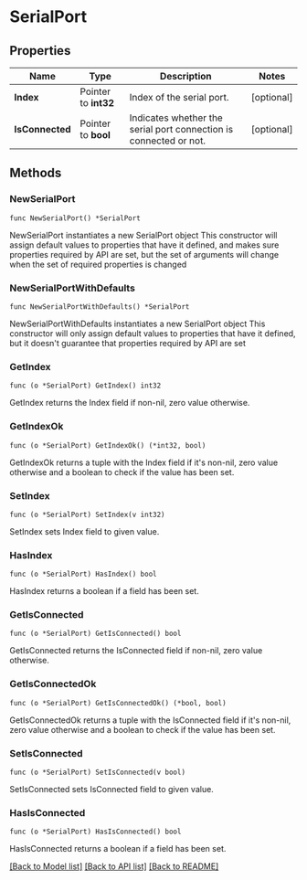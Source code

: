# SerialPort

## Properties

Name | Type | Description | Notes
------------ | ------------- | ------------- | -------------
**Index** | Pointer to **int32** | Index of the serial port. | [optional] 
**IsConnected** | Pointer to **bool** | Indicates whether the serial port connection is connected or not.  | [optional] 

## Methods

### NewSerialPort

`func NewSerialPort() *SerialPort`

NewSerialPort instantiates a new SerialPort object
This constructor will assign default values to properties that have it defined,
and makes sure properties required by API are set, but the set of arguments
will change when the set of required properties is changed

### NewSerialPortWithDefaults

`func NewSerialPortWithDefaults() *SerialPort`

NewSerialPortWithDefaults instantiates a new SerialPort object
This constructor will only assign default values to properties that have it defined,
but it doesn't guarantee that properties required by API are set

### GetIndex

`func (o *SerialPort) GetIndex() int32`

GetIndex returns the Index field if non-nil, zero value otherwise.

### GetIndexOk

`func (o *SerialPort) GetIndexOk() (*int32, bool)`

GetIndexOk returns a tuple with the Index field if it's non-nil, zero value otherwise
and a boolean to check if the value has been set.

### SetIndex

`func (o *SerialPort) SetIndex(v int32)`

SetIndex sets Index field to given value.

### HasIndex

`func (o *SerialPort) HasIndex() bool`

HasIndex returns a boolean if a field has been set.

### GetIsConnected

`func (o *SerialPort) GetIsConnected() bool`

GetIsConnected returns the IsConnected field if non-nil, zero value otherwise.

### GetIsConnectedOk

`func (o *SerialPort) GetIsConnectedOk() (*bool, bool)`

GetIsConnectedOk returns a tuple with the IsConnected field if it's non-nil, zero value otherwise
and a boolean to check if the value has been set.

### SetIsConnected

`func (o *SerialPort) SetIsConnected(v bool)`

SetIsConnected sets IsConnected field to given value.

### HasIsConnected

`func (o *SerialPort) HasIsConnected() bool`

HasIsConnected returns a boolean if a field has been set.


[[Back to Model list]](../README.md#documentation-for-models) [[Back to API list]](../README.md#documentation-for-api-endpoints) [[Back to README]](../README.md)


